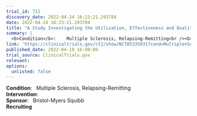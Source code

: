 ```yaml
---
trial_id: 722
discovery_date: 2022-04-24 16:23:21.293784
date: 2022-04-24 16:23:21.293784
title: "A Study Investigating the Utilization, Effectiveness and Quality of Life in Clinical Practice in Germany for Participants With Relapsing-remitting Multiple Sclerosis Treated With Ozanimod (Zeposia®)"
summary: |
  <b>Condition</b>:    Multiple Sclerosis, Relapsing-Remitting<br /><b>Intervention</b>:    <br /><b>Sponsor</b>:    Bristol-Myers Squibb<br /><b>Recruiting</b>
link: 'https://clinicaltrials.gov/ct2/show/NCT05335031?cond=Multiple+Sclerosis&sfpd_d=14&sel_rss=new14'
published_date: 2022-04-19 16:00:00
trial_source: ClinicalTrials.gov
relevant: 
options:
  unlisted: false
---
```

<b>Condition</b>:    Multiple Sclerosis, Relapsing-Remitting<br /><b>Intervention</b>:    <br /><b>Sponsor</b>:    Bristol-Myers Squibb<br /><b>Recruiting</b>